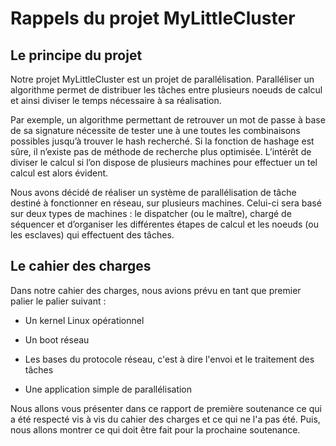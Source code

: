 Rappels du projet MyLittleCluster
==========================================

Le principe du projet
-----------------------

Notre projet MyLittleCluster est un projet de parallélisation. Paralléliser un algorithme permet de distribuer les tâches entre
plusieurs noeuds de calcul et ainsi diviser le temps nécessaire à sa réalisation.

Par exemple, un algorithme permettant de retrouver un mot de passe à base
de sa signature nécessite de tester une à une toutes les combinaisons possibles
jusqu’à trouver le hash recherché. Si la fonction de hashage est sûre, il n’existe
pas de méthode de recherche plus optimisée. L’intérêt de diviser le calcul si l’on
dispose de plusieurs machines pour effectuer un tel calcul est alors évident.

Nous avons décidé de réaliser un système de parallélisation de tâche destiné à
fonctionner en réseau, sur plusieurs machines. Celui-ci sera basé sur deux types
de machines : le dispatcher (ou le maître), chargé de séquencer et d’organiser
les différentes étapes de calcul et les noeuds (ou les esclaves) qui effectuent des
tâches.


Le cahier des charges
------------------------

Dans notre cahier des charges, nous avions prévu en tant que premier palier le palier suivant :

-   Un kernel Linux opérationnel

-   Un boot réseau

-   Les bases du protocole réseau, c'est à dire l'envoi et le traitement des tâches

-   Une application simple de parallélisation

Nous allons vous présenter dans ce rapport de première soutenance ce qui a été respecté vis à vis du cahier des charges et ce qui ne l'a pas été. 
Puis, nous allons montrer ce qui doit être fait pour la prochaine soutenance.
